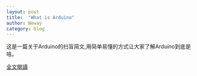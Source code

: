 ```yaml
---
layout: post
title:  "What is Arduino"
author: Neway
category: blog
---
```


这是一篇关于Arduino的扫盲简文,用简单易懂的方式让大家了解Arduino到底是啥。

[全文閱讀](http://neway6655.github.io/open-source%20hardware/2015/01/28/arduino-introduction.html)
